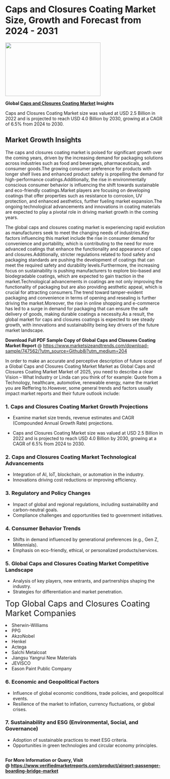 <H1>Caps and Closures Coating Market Size, Growth and Forecast from 2024 - 2031</H1><img class="aligncenter size-medium wp-image-584254" src="https://thirdeyenews.in/wp-content/uploads/2024/09/Global-Market-Research-300x168.jpeg" alt="" width="300" height="168" /><p><strong>Global&nbsp;<a href="https://www.marketsizeandtrends.com/download-sample/747562/?utm_source=Github8j?utm_medium=204">Caps and Closures Coating Market</a> Insights</strong></p><p>Caps and Closures Coating Market size was valued at USD 2.5 Billion in 2022 and is projected to reach USD 4.0 Billion by 2030, growing at a CAGR of 6.5% from 2024 to 2030.</p><p><h2>Market Growth Insights</h2> <p>The caps and closures coating market is poised for significant growth over the coming years, driven by the increasing demand for packaging solutions across industries such as food and beverages, pharmaceuticals, and consumer goods.The growing consumer preference for products with longer shelf lives and enhanced product safety is propelling the demand for high-performance coatings.Additionally, the rise in environmentally conscious consumer behavior is influencing the shift towards sustainable and eco-friendly coatings.Market players are focusing on developing coatings that offer properties such as resistance to corrosion, UV protection, and enhanced aesthetics, further fueling market expansion.The ongoing technological advancements and innovations in coating materials are expected to play a pivotal role in driving market growth in the coming years.</p> <p>The global caps and closures coating market is experiencing rapid evolution as manufacturers seek to meet the changing needs of industries.Key factors influencing this market include the rise in consumer demand for convenience and portability, which is contributing to the need for more advanced coatings that enhance the functionality and appearance of caps and closures.Additionally, stricter regulations related to food safety and packaging standards are pushing the development of coatings that can meet the required safety and durability levels.Furthermore, the increasing focus on sustainability is pushing manufacturers to explore bio-based and biodegradable coatings, which are expected to gain traction in the market.Technological advancements in coatings are not only improving the functionality of packaging but are also providing aesthetic appeal, which is crucial for attracting consumers.The trend toward tamper-evident packaging and convenience in terms of opening and resealing is further driving the market.Moreover, the rise in online shopping and e-commerce has led to a surge in demand for packaging that can ensure the safe delivery of goods, making durable coatings a necessity.As a result, the global market for caps and closures coatings is expected to see steady growth, with innovations and sustainability being key drivers of the future market landscape.</p> <p><span class=""><strong>Download Full PDF Sample Copy of Global Caps and Closures Coating Market Report</strong> @ <a href="https://www.marketsizeandtrends.com/download-sample/747562/?utm_source=Github8j?utm_medium=204" target="_blank">https://www.marketsizeandtrends.com/download-sample/747562/?utm_source=Github8j?utm_medium=204</a></span></p><p>In order to make an accurate and perceptive description of future scope of a Global&nbsp;Caps and Closures Coating Market Market as Global&nbsp;Caps and Closures Coating Market Market of 2025, you need to describe a clear Vision &ndash; What Industry or Linda can you think of for example: Quote from a Technology, healthcare, automotive, renewable energy, name the market you are Reffering to.However, some general trends and factors usually impact market reports and their future outlook include:</p><h3>1.&nbsp;<strong>Caps and Closures Coating Market Growth Projections</strong></h3><ul><li>Examine market size trends, revenue estimates and CAGR (Compounded Annual Growth Rate) projections.</li><li><p>Caps and Closures Coating Market size was valued at USD 2.5 Billion in 2022 and is projected to reach USD 4.0 Billion by 2030, growing at a CAGR of 6.5% from 2024 to 2030.</p></li></ul><h3>2.&nbsp;<strong>Caps and Closures Coating Market Technological Advancements</strong></h3><ul><li>Integration of AI, IoT, blockchain, or automation in the industry.</li><li>Innovations driving cost reductions or improving efficiency.</li></ul><h3>3.&nbsp;<strong>Regulatory and Policy Changes</strong></h3><ul><li>Impact of global and regional regulations, including sustainability and carbon-neutral goals.</li><li>Compliance challenges and opportunities tied to government initiatives.</li></ul><h3>4.&nbsp;<strong>Consumer Behavior Trends</strong></h3><ul><li>Shifts in demand influenced by generational preferences (e.g., Gen Z, Millennials).</li><li>Emphasis on eco-friendly, ethical, or personalized products/services.</li></ul><h3>5.&nbsp;<strong>Global Caps and Closures Coating Market Competitive Landscape</strong></h3><ul><li>Analysis of key players, new entrants, and partnerships shaping the industry.</li><li>Strategies for differentiation and market penetration.</li></ul><p data-pm-slice="1 1 []"><span style="color: inherit; font-family: inherit; font-size: 25px;">Top Global Caps and Closures Coating Market Companies</span></p><div class="" data-test-id=""><p><li>Sherwin-Williams</li><li> PPG</li><li> AkzoNobel</li><li> Henkel</li><li> Actega</li><li> Salchi Metalcoat</li><li> Jiangsu Yangrui New Materials</li><li> JEVISCO</li><li> Eason Paint Public Company</li></p></div><h3>6.&nbsp;<strong>Economic and Geopolitical Factors</strong></h3><ul><li>Influence of global economic conditions, trade policies, and geopolitical events.</li><li>Resilience of the market to inflation, currency fluctuations, or global crises.</li></ul><h3>7.&nbsp;<strong>Sustainability and ESG (Environmental, Social, and Governance)</strong></h3><ul><li>Adoption of sustainable practices to meet ESG criteria.</li><li>Opportunities in green technologies and circular economy principles.</li></ul><h2><strong style="font-size: 14px;">For More Information or Query, Visit @&nbsp;</strong><a style="background-color: #ffffff; font-size: 14px;" href="https://www.marketsizeandtrends.com/report/caps-and-closures-coating-market/" target="_blank">https://www.verifiedmarketreports.com/product/airport-passenger-boarding-bridge-market</a></h2>